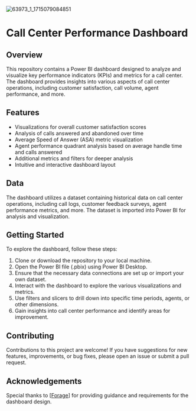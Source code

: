 ![63973_1_1715079084851](https://github.com/Faithmilly2021/PowerBi/assets/88321504/c60e9483-6dd2-40ca-a2d1-068ef7ba6148)
# Call Center Performance Dashboard

## Overview
This repository contains a Power BI dashboard designed to analyze and visualize key performance indicators (KPIs) and metrics for a call center. The dashboard provides insights into various aspects of call center operations, including customer satisfaction, call volume, agent performance, and more.

## Features
- Visualizations for overall customer satisfaction scores
- Analysis of calls answered and abandoned over time
- Average Speed of Answer (ASA) metric visualization
- Agent performance quadrant analysis based on average handle time and calls answered
- Additional metrics and filters for deeper analysis
- Intuitive and interactive dashboard layout

## Data
The dashboard utilizes a dataset containing historical data on call center operations, including call logs, customer feedback surveys, agent performance metrics, and more. The dataset is imported into Power BI for analysis and visualization.

## Getting Started
To explore the dashboard, follow these steps:
1. Clone or download the repository to your local machine.
2. Open the Power BI file (.pbix) using Power BI Desktop.
3. Ensure that the necessary data connections are set up or import your own dataset.
4. Interact with the dashboard to explore the various visualizations and metrics.
5. Use filters and slicers to drill down into specific time periods, agents, or other dimensions.
6. Gain insights into call center performance and identify areas for improvement.

## Contributing
Contributions to this project are welcome! If you have suggestions for new features, improvements, or bug fixes, please open an issue or submit a pull request.


## Acknowledgements
Special thanks to [[Forage](https://www.theforage.com/)] for providing guidance and requirements for the dashboard design.




